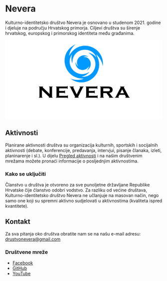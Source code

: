 # Nevera

Kulturno-identitetsko društvo Nevera je osnovano u studenom 2021. godine i djeluje na području Hrvatskog primorja. Ciljevi društva su širenje hrvatskog, europskog i primorskog identiteta među građanima.

![Kulturno-identitetsko društvo Nevera](images/nevera-logo-text.png)

## Aktivnosti

Planirane aktivnosti društva su organizacija kulturnih, sportskih i socijalnih aktivnosti (debate, konferencije, predavanja, intervjui, pisanje članaka, izleti, planinarenje i sl.). U dijelu [Pregled aktivnosti](aktivnosti/index.md) i na našim društvenim mrežama možete pronaći informacije o posljednjim aktivnostima.

### Kako se uključiti

Članstvo u društva je otvoreno za sve punoljetne državljane Republike Hrvatske čije članstvo odobri vodstvo. Za razliku od većine društava, Kulturno-identitetsko društvo Nevera ne učlanjuje na masovan način, nego samo one koji su spremni aktivno sudjelovati u aktivnostima (kvaliteta ispred kvantitete).

## Kontakt

Za sva pitanja oko društva obratite nam se na našu e-mail adresu: [drustvonevera@gmail.com](mailto:drustvonevera@gmail.com)

### Društvene mreže

- [Facebook](https://www.facebook.com/kid.nevera)
- [GitHub](https://github.com/kid-nevera)
- [YouTube](https://youtube.com/channel/UCRZv-A0qImtElgjbwwffYOg)
